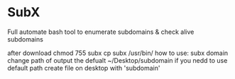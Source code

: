 # SubX
Full automate bash tool to enumerate subdomains &amp; check alive subdomains

after download 
chmod 755 subx
cp subx /usr/bin/
how to use: 
subx domain
change path of output the defualt ~/Desktop/subdomain if you nedd to use default path create file on desktop with 'subdomain'
